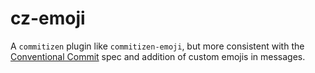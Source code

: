 # cz-emoji
A `commitizen` plugin like `commitizen-emoji`, but more consistent with the [Conventional Commit](https://www.conventionalcommits.org/en/v1.0.0/) spec and addition of custom emojis in messages.
